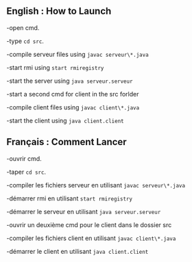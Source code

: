 ## English : How to Launch

-open cmd.

-type `cd src`.

-compile serveur files using `javac serveur\*.java`

-start rmi using `start rmiregistry`

-start the server using `java serveur.serveur`



-start a second cmd for client in the src forlder

-compile client files using `javac client\*.java`

-start the client using `java client.client`



## Français : Comment Lancer

-ouvrir cmd.

-taper `cd src`.

-compiler les fichiers serveur en utilisant `javac serveur\*.java`

-démarrer rmi en utilisant `start rmiregistry`

-démarrer le serveur en utilisant `java serveur.serveur`



-ouvrir un deuxième cmd pour le client dans le dossier src

-compiler les fichiers client en utilisant `javac client\*.java`

-démarrer le client en utilisant `java client.client`

